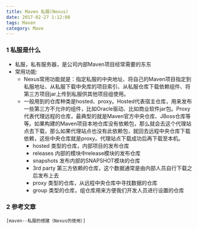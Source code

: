 ```yaml
---
title: Maven 私服(Nexus)
date: 2017-02-27 1:12:08 
tags: Maven
category: Mave
---
```

### 1 私服是什么
+ 私服，私有服务器，是公司内部Maven项目经常需要的东东
+ 常用功能: 
    - Nexus常用功能就是：指定私服的中央地址、将自己的Maven项目指定到私服地址、从私服下载中央库的项目索引、从私服仓库下载依赖组件、将第三方项目jar上传到私服供其他项目组使用。
    - 一般用到的仓库种类是hosted、proxy。Hosted代表宿主仓库，用来发布一些第三方不允许的组件，比如Oracle驱动、比如商业软件jar包。Proxy代表代理远程的仓库，最典型的就是Maven官方中央仓库、JBoss仓库等等。如果构建的Maven项目本地仓库没有依赖包，那么就会去这个代理站点去下载，那么如果代理站点也没有此依赖包，就回去远程中央仓库下载依赖，这些中央仓库就是proxy。代理站点下载成功后再下载至本机。
        - hosted   类型的仓库，内部项目的发布仓库
        - releases 内部的模块中release模块的发布仓库
        - snapshots 发布内部的SNAPSHOT模块的仓库
        - 3rd party 第三方依赖的仓库，这个数据通常是由内部人员自行下载之后发布上去
        - proxy   类型的仓库，从远程中央仓库中寻找数据的仓库
        - group   类型的仓库，组仓库用来方便我们开发人员进行设置的仓库

### 2 参考文章
    [maven--私服的搭建（Nexus的使用）] 
[maven--私服的搭建（Nexus的使用）]: http://blog.csdn.net/shenshen123jun/article/details/9084293